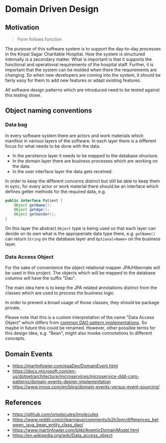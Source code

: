 # Domain Driven Design

## Motivation

> Form follows function

The purpose of this software system is to support the day-to-day processes in the Kirpal Sagar Charitable Hospital.
How the system is structured internally is a secondary matter.
What is important is that it supports the functional and operational requirements of the hospital staff.
Further, it is important that the system can be molded when there the requirements are changing.
So when new developers are coming into the system, it should be fairly easy for them to add new features or adapt existing features.

All software design patterns which are introduced need to be tested against this testing stone.

## Object naming conventions

### Data bag

In every software system there are actors and work materials which manifest in various layers of the software.
In each layer there is a different focus for what needs to be done with the data.

- In the persitence layer it needs to be mapped to the database structure.
- In the domain layer there are business processes which are working on the data.
- In the user interface layer the data gets received.

In order to keep the different concerns distinct but still be able to keep them in sync, for every actor or work material there should be an interface which defines getter methods for the required data, e.g.

```java
public interface Patient {
    Object getName();
    Object getAge();
    Object getGender();
}
```

On this layer the abstract `Object` type is being used so that each layer can decide on its own what is the approperiate data type there, e.g. `getName()` can return `String` on the database layer and `Optional<Name>` on the business layer.

### Data Access Object

For the sake of convenience the object relational mapper JPA/Hibernate will be used in this project.
The objects which will be mapped to the database columns will have the suffix "Dao".

The main idea here is to keep the JPA related annotations distinct from the classes which are used to process the business logic.

In order to prevent a broad usage of those classes, they should be package private.

Please note that this is a custom interpretation of the name "Data Access Object" which differs from [common DAO pattern implementations](https://www.baeldung.com/java-dao-pattern).
So maybe in future this could be renamed.
However, other possible terms for this design idea, e.g. "Bean", might also invoke connotations to different concepts.

## Domain Events

- https://martinfowler.com/eaaDev/DomainEvent.html
- https://docs.microsoft.com/en-us/dotnet/architecture/microservices/microservice-ddd-cqrs-patterns/domain-events-design-implementation
- https://www.innoq.com/en/blog/domain-events-versus-event-sourcing/

## References

- https://github.com/xmolecules/jmolecules
- https://www.reddit.com/r/learnjava/comments/b2h3pm/differences_between_java_bean_entity_class_dao/
- https://www.martinfowler.com/bliki/AnemicDomainModel.html
- https://en.wikipedia.org/wiki/Data_access_object
